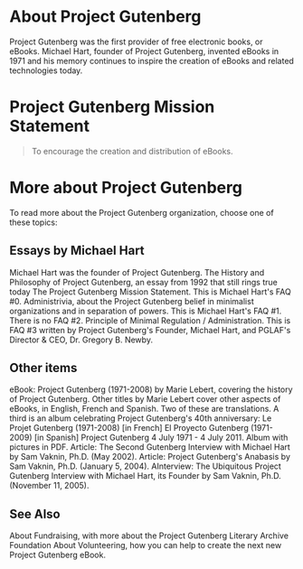 About Project Gutenberg
=======================

Project Gutenberg was the first provider of free electronic books, or eBooks. 
Michael Hart, founder of Project Gutenberg, invented eBooks in 1971 and his 
memory continues to inspire the creation of eBooks and related technologies today. 

# Project Gutenberg Mission Statement
> To encourage the creation and distribution of eBooks.

# More about Project Gutenberg
   To read more about the Project Gutenberg organization, choose one of these topics:

## Essays by Michael Hart
   Michael Hart was the founder of Project Gutenberg.
   The History and Philosophy of Project Gutenberg, an essay from 1992 that still rings true today
   The Project Gutenberg Mission Statement. This is Michael Hart's FAQ #0.
   Administrivia, about the Project Gutenberg belief in minimalist organizations and in separation of powers. This is Michael Hart's FAQ #1.
   There is no FAQ #2.
   Principle of Minimal Regulation / Administration. This is FAQ #3 written by Project Gutenberg's Founder, Michael Hart, and PGLAF's Director & CEO, Dr. Gregory B. Newby.

## Other items
   eBook: Project Gutenberg (1971-2008) by Marie Lebert, covering the history of Project Gutenberg. Other titles by Marie Lebert cover other aspects of eBooks, in English, French and Spanish. Two of these are translations. A third is an album celebrating Project Gutenberg's 40th anniversary:
   Le Projet Gutenberg (1971-2008) [in French]
   El Proyecto Gutenberg (1971-2009) [in Spanish]
   Project Gutenberg 4 July 1971 - 4 July 2011. Album with pictures in PDF.
   Article: The Second Gutenberg Interview with Michael Hart by Sam Vaknin, Ph.D. (May 2002).
   Article: Project Gutenberg's Anabasis by Sam Vaknin, Ph.D. (January 5, 2004).
   AInterview: The Ubiquitous Project Gutenberg Interview with Michael Hart, its Founder by Sam Vaknin, Ph.D. (November 11, 2005).

## See Also
   About Fundraising, with more about the Project Gutenberg Literary Archive Foundation
   About Volunteering, how you can help to create the next new Project Gutenberg eBook.
